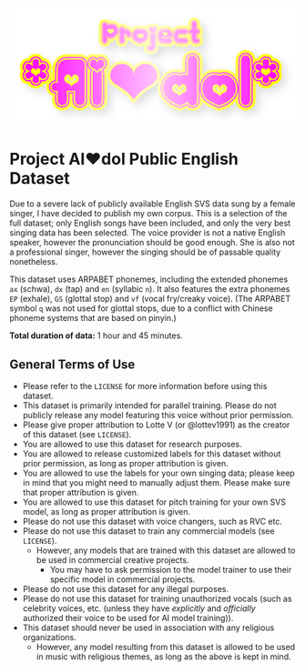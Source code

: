 ![Project AI❤dol logo](logo_aidol.png) 
# Project AI❤dol Public English Dataset

Due to a severe lack of publicly available English SVS data sung by a female singer, I have decided to publish my own corpus.
This is a selection of the full dataset; only English songs have been included, and only the very best singing data has been selected.
The voice provider is not a native English speaker, however the pronunciation should be good enough.
She is also not a professional singer, however the singing should be of passable quality nonetheless.

This dataset uses ARPABET phonemes, including the extended phonemes `ax` (schwa), `dx` (tap) and `en` (syllabic `n`).
It also features the extra phonemes `EP` (exhale), `GS` (glottal stop) and `vf` (vocal fry/creaky voice).
(The ARPABET symbol `q` was not used for glottal stops, due to a conflict with Chinese phoneme systems that are based on pinyin.)

**Total duration of data:** 1 hour and 45 minutes.

## General Terms of Use
- Please refer to the ``LICENSE`` for more information before using this dataset.
- This dataset is primarily intended for parallel training. Please do not publicly release any model featuring this voice without prior permission.
- Please give proper attribution to Lotte V (or @lottev1991) as the creator of this dataset (see ``LICENSE``).
- You are allowed to use this dataset for research purposes.
- You are allowed to release customized labels for this dataset without prior permission, as long as proper attribution is given.
- You are allowed to use the labels for your own singing data; please keep in mind that you might need to manually adjust them. Please make sure that proper attribution is given.
- You are allowed to use this dataset for pitch training for your own SVS model, as long as proper attribution is given.
- Please do not use this dataset with voice changers, such as RVC etc.
- Please do not use this dataset to train any commercial models (see ``LICENSE``).
    - However, any models that are trained with this dataset are allowed to be used in commercial creative projects.
        - You may have to ask permission to the model trainer to use their specific model in commercial projects.
- Please do not use this dataset for any illegal purposes.
- Please do not use this dataset for training unauthorized vocals (such as celebrity voices, etc. (unless they have *explicitly* and *officially* authorized their voice to be used for AI model training)).
- This dataset should never be used in association with any religious organizations.
    - However, any model resulting from this dataset is allowed to be used in music with religious themes, as long as the above is kept in mind.